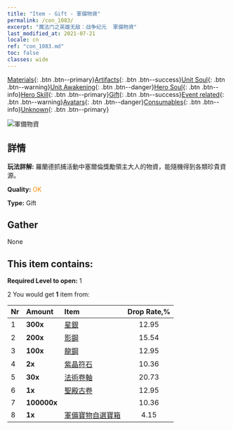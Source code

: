 ```yaml
---
title: "Item - Gift - 軍備物資"
permalink: /con_1083/
excerpt: "魔法门之英雄无敌：战争纪元  軍備物資"
last_modified_at: 2021-07-21
locale: cn
ref: "con_1083.md"
toc: false
classes: wide
---
```

 [Materials](/ItemsCN/){: .btn .btn--primary}[Artifacts](/ItemsCN/Artifacts/){: .btn .btn--success}[Unit Soul](/ItemsCN/UnitSoul/){: .btn .btn--warning}[Unit Awakening](/ItemsCN/UnitAwakening/){: .btn .btn--danger}[Hero Soul](/ItemsCN/HeroSoul/){: .btn .btn--info}[Hero Skill](/ItemsCN/HeroSkill/){: .btn .btn--primary}[Gift](/ItemsCN/Gift/){: .btn .btn--success}[Event related](/ItemsCN/Events/){: .btn .btn--warning}[Avatars](/ItemsCN/Avatars/){: .btn .btn--danger}[Consumables](/ItemsCN/Consumables/){: .btn .btn--info}[Unknown](/ItemsCN/Unknown/){: .btn .btn--primary}

 ![軍備物資](/images/t/i_907132.png)

## 詳情
 **玩法詳解:** 羅蘭德抓捕活動中塞爾倫獎勵領主大人的物資，能隨機得到各類珍貴資源。

 **Quality:** <span style="color: #FF8C00">OK</span>

 **Type:** Gift

## Gather

  None

## This item contains:

 **Required Level to open:** 1

 2 You would get **1** item  from:

  | Nr | Amount |     Item    | Drop Rate,% |
  |:---|:-------|:------------|:---------:|
  | 1 |  **300x** | [星銀](/cn/Items/con_882/) | 12.95 | 
  | 2 |  **200x** | [影鋼](/cn/Items/con_881/) | 15.54 | 
  | 3 |  **100x** | [龍鋼](/cn/Items/con_880/) | 12.95 | 
  | 4 |  **2x** | [紫晶符石](/cn/Items/con_720/) | 10.36 | 
  | 5 |  **30x** | [法術卷軸](/cn/Items/con_694/) | 20.73 | 
  | 6 |  **1x** | [聖殿古卷](/cn/Items/con_697/) | 12.95 | 
  | 7 |  **100000x** | <i class="fas fa-coins"/> | 10.36 | 
  | 8 |  **1x** | [軍備寶物自選寶箱](/cn/Items/con_1084/) | 4.15 | 
